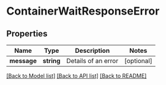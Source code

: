 # ContainerWaitResponseError

## Properties
Name | Type | Description | Notes
------------ | ------------- | ------------- | -------------
**message** | **string** | Details of an error | [optional] 

[[Back to Model list]](../README.md#documentation-for-models) [[Back to API list]](../README.md#documentation-for-api-endpoints) [[Back to README]](../README.md)


